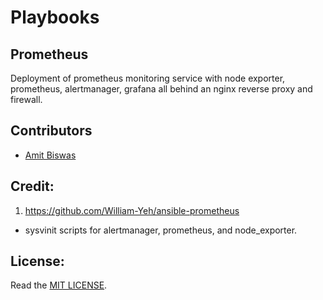# Playbooks
## Prometheus
Deployment of prometheus monitoring service with node exporter, prometheus, alertmanager, grafana all behind an nginx reverse proxy and firewall.

## Contributors

- [Amit Biswas](https://github.com/akbisw)

## Credit: 
1. https://github.com/William-Yeh/ansible-prometheus
  - sysvinit scripts for alertmanager, prometheus, and node_exporter.

## License:
Read the [MIT LICENSE](LICENSE).
